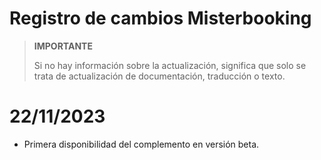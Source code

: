 # Registro de cambios Misterbooking

>**IMPORTANTE**
>
>Si no hay información sobre la actualización, significa que solo se trata de actualización de documentación, traducción o texto.

# 22/11/2023

- Primera disponibilidad del complemento en versión beta.
